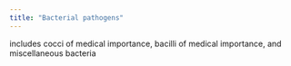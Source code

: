 ```yaml
---
title: "Bacterial pathogens"
---
```

includes cocci of medical importance, bacilli of medical importance, and miscellaneous bacteria

